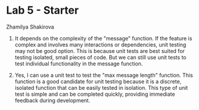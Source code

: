 # Lab 5 - Starter
Zhamilya Shakirova

1. It depends on the complexity of the "message" function. If the feature is complex and involves many interactions or dependencies, unit testing may not be good option. This is because unit tests are best suited for testing isolated, small pieces of code. But we can still use unit tests to test individual functionality in the message function.

2. Yes, I can use a unit test to test the "max message length" function. This function is a good candidate for unit testing because it is a discrete, isolated function that can be easily tested in isolation. This type of unit test is simple and can be completed quickly, providing immediate feedback during development.
